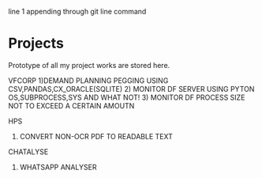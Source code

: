 line 1 appending through git line command
# Projects
Prototype of all my project works are stored here.

VFCORP
1)DEMAND PLANNING PEGGING USING CSV,PANDAS,CX_ORACLE(SQLITE)
2) MONITOR DF SERVER USING PYTON OS,SUBPROCESS,SYS AND WHAT NOT!
3) MONITOR DF PROCESS SIZE NOT TO EXCEED A CERTAIN AMOUTN

HPS
1) CONVERT NON-OCR PDF TO READABLE TEXT

CHATALYSE
1) WHATSAPP ANALYSER
